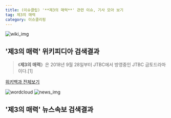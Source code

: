 ```yaml
---
title: (이슈클립) '**제3의 매력**' 관련 이슈, 기사 모아 보기
tag: 제3의 매력
category: 이슈클리핑
---
```

![wiki_img](https://user-images.githubusercontent.com/42597476/44503234-41136a80-a6d0-11e8-9071-6fc6418eafe4.png)
## **'**제3의 매력**'** 위키피디아 검색결과
>《**제3의 매력**》은 2018년 9월 28일부터 JTBC에서 방영중인 JTBC 금토드라마이다.[1]

<a href="https://ko.wikipedia.org/wiki/제3의 매력" target="_blank">위키백과 전체보기</a>

![wordcloud](https://s3.ap-northeast-2.amazonaws.com/lyrics101-wordcloud/2018-09-30-1538292005.png)
![news_img](https://user-images.githubusercontent.com/42597476/44507050-1206f400-a6e4-11e8-8d98-7ffbfebb353f.png)
## **'**제3의 매력**'** 뉴스속보 검색결과

